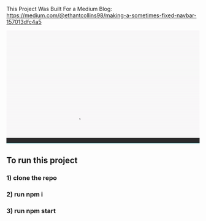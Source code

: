 This Project Was Built For a Medium Blog: https://medium.com/@ethantcollins98/making-a-sometimes-fixed-navbar-157013dfc4a5

![working](https://raw.githubusercontent.com/ethancollins0/FixedNavbar/master/mvp.gif)



## To run this project
 ### 1) clone the repo
 ### 2) run npm i
 ### 3) run npm start
